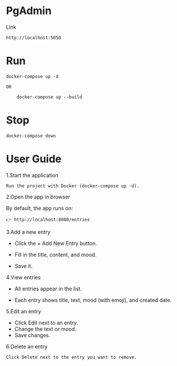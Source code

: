 
# PgAdmin

Link
```
http://localhost:5050
```


# Run

```
docker-compose up -d

OR

    docker-compose up --build
```


# Stop

```
docker-compose down
```





# User Guide
1.Start the application
```
Run the project with Docker (docker-compose up -d).
```

2.Open the app in browser 

By default, the app runs on:
```
👉 http://localhost:8080/entries
```

3.Add a new entry
- Click the + Add New Entry button.

- Fill in the title, content, and mood.

- Save it.


4.View entries

- All entries appear in the list.

- Each entry shows title, text, mood (with emoji), and created date.

5.Edit an entry

- Click Edit next to an entry.
- Change the text or mood.
- Save changes.

6.Delete an entry
```
Click Delete next to the entry you want to remove.
```





